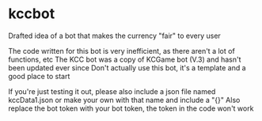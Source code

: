 # kccbot
Drafted idea of a bot that makes the currency "fair" to every user

The code written for this bot is very inefficient, as there aren't a lot of functions, etc
The KCC bot was a copy of KCGame bot (V.3) and hasn't been updated ever since
Don't actually use this bot, it's a template and a good place to start

If you're just testing it out, please also include a json file named kccData1.json or make your own with that name and include a "{}"
Also replace the bot token with your bot token, the token in the code won't work
